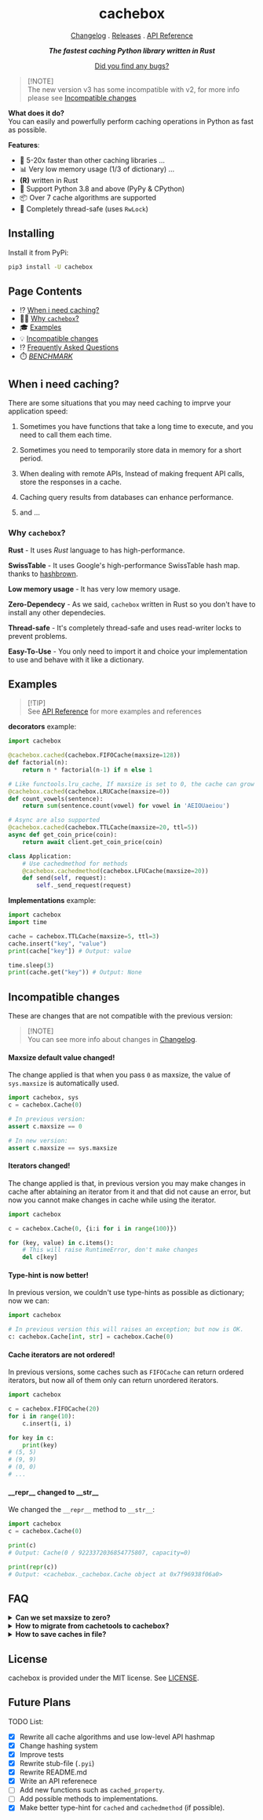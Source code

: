 <h1 align=center>
    cachebox
</h1>

<p align=center>
    <a href="CHANGELOG.md">Changelog</a> . <a href="https://github.com/awolverp/cachebox/releases">Releases</a>
    . <a href="APIReference.md">API Reference</a>
</p>

<p align=center>
    <em><b>The fastest caching Python library written in Rust</b></em>
</p>

<p align=center>
    <a href="https://github.com/awolverp/cachebox/issues/new">Did you find any bugs?</a>
</p>

> [!NOTE]\
> The new version v3 has some incompatible with v2, for more info please see [Incompatible changes](#incompatible-changes)

**What does it do?** \
You can easily and powerfully perform caching operations in Python as fast as possible.

**Features**:
- 🚀 5-20x faster than other caching libraries ...
- 📊 Very low memory usage (1/3 of dictionary) ...
- **(R)** written in Rust
- 🤝 Support Python 3.8 and above (PyPy & CPython)
- 📦 Over 7 cache algorithms are supported
- 🧶 Completely thread-safe (uses `RwLock`)

## Installing
Install it from PyPi:
```sh
pip3 install -U cachebox
```

## Page Contents
- ⁉️ [When i need caching?](#when-i-need-caching)
- 🤷‍♂️ [Why `cachebox`?](#why-cachebox)
- 🎓 [Examples](#examples)
- 💡 [Incompatible changes](#incompatible-changes)
- ⁉️ [Frequently Asked Questions](#faq)
- ⏱️ [*BENCHMARK*](https://github.com/awolverp/cachebox-benchmark)

## When i need caching?
There are some situations that you may need caching to imprve your application speed:

1. Sometimes you have functions that take a long time to execute, and you need to call them each time.

2. Sometimes you need to temporarily store data in memory for a short period.

3. When dealing with remote APIs, Instead of making frequent API calls, store the responses in a cache.

4. Caching query results from databases can enhance performance.

5. and ...

### Why `cachebox`?
**Rust** - It uses *Rust* language to has high-performance.

**SwissTable** - It uses Google's high-performance SwissTable hash map. thanks to [hashbrown](https://github.com/rust-lang/hashbrown).

**Low memory usage** - It has very low memory usage.

**Zero-Dependecy** - As we said, `cachebox` written in Rust so you don't have to install any other dependecies.

**Thread-safe** - It's completely thread-safe and uses read-writer locks to prevent problems.

**Easy-To-Use** - You only need to import it and choice your implementation to use and behave with it like a dictionary.

## Examples

> [!TIP]\
> See [API Reference](APIReference.md) for more examples and references

**decorators** example:
```python
import cachebox

@cachebox.cached(cachebox.FIFOCache(maxsize=128))
def factorial(n):
    return n * factorial(n-1) if n else 1

# Like functools.lru_cache, If maxsize is set to 0, the cache can grow without bound and limit.
@cachebox.cached(cachebox.LRUCache(maxsize=0))
def count_vowels(sentence):
    return sum(sentence.count(vowel) for vowel in 'AEIOUaeiou')

# Async are also supported
@cachebox.cached(cachebox.TTLCache(maxsize=20, ttl=5))
async def get_coin_price(coin):
    return await client.get_coin_price(coin)

class Application:
    # Use cachedmethod for methods
    @cachebox.cachedmethod(cachebox.LFUCache(maxsize=20))
    def send(self, request):
        self._send_request(request)
```

**Implementations** example:
```python
import cachebox
import time

cache = cachebox.TTLCache(maxsize=5, ttl=3)
cache.insert("key", "value")
print(cache["key"]) # Output: value

time.sleep(3)
print(cache.get("key")) # Output: None
```

## Incompatible changes
These are changes that are not compatible with the previous version:

> [!NOTE]\
> You can see more info about changes in [Changelog](CHANGELOG.md).

#### Maxsize default value changed!
The change applied is that when you pass `0` as maxsize, the value of `sys.maxsize` is automatically used.

```python
import cachebox, sys
c = cachebox.Cache(0)

# In previous version:
assert c.maxsize == 0

# In new version:
assert c.maxsize == sys.maxsize
```

#### Iterators changed!
The change applied is that, in previous version you may make changes in cache after abtaining an iterator
from it and that did not cause an error, but now you cannot make changes in cache while using the iterator.

```python
import cachebox

c = cachebox.Cache(0, {i:i for i in range(100)})

for (key, value) in c.items():
    # This will raise RuntimeError, don't make changes
    del c[key]
```

#### Type-hint is now better!
In previous version, we couldn't use type-hints as possible as dictionary; now we can:

```python
import cachebox

# In previous version this will raises an exception; but now is OK.
c: cachebox.Cache[int, str] = cachebox.Cache(0)
```

#### Cache iterators are not ordered!
In previous versions, some caches such as `FIFOCache` can return ordered iterators, but now all of them
only can return unordered iterators.

```python
import cachebox

c = cachebox.FIFOCache(20)
for i in range(10):
    c.insert(i, i)

for key in c:
    print(key)
# (5, 5)
# (9, 9)
# (0, 0)
# ...
```

#### \_\_repr\_\_ changed to \_\_str\_\_
We changed the `__repr__` method to `__str__`:
```python
import cachebox
c = cachebox.Cache(0)

print(c)
# Output: Cache(0 / 9223372036854775807, capacity=0)

print(repr(c))
# Output: <cachebox._cachebox.Cache object at 0x7f96938f06a0>
```

## FAQ

<details>
    <summary><b>Can we set maxsize to zero?</b></summary>

Yes, if you pass zero to maxsize, means there's no limit for items.
</details>

<details>
    <summary><b>How to migrate from cachetools to cachebox?</b></summary>

*cachebox* syntax is very similar to *cachetools*.
Just change these:
```python
# If you pass infinity to a cache implementation, change it to zero.
cachetools.Cache(math.inf) -> cachebox.Cache(0)
# If you use `isinstance` for cachetools classes, change those.
isinstance(cache, cachetools.Cache) -> isinstance(cache, cachebox.BaseCacheImpl)
```
</details>

<details>
    <summary><b>How to save caches in file?</b></summary>

there's no file-based implementation, but you can use `pickle` for saving caches in files. For example:
```python
import cachebox, pickle
c = cachebox.LRUCache(100, {i:i for i in range(78)})

with open("file", "wb") as fd:
    pickle.dump(c, fd)

with open("file", "rb") as fd:
    loaded = pickle.load(fd)

assert c == loaded
assert c.capacity() == loaded.capacity()
```

> [!NOTE]\
> Added in version 3.1.0

</details>

## License
cachebox is provided under the MIT license. See [LICENSE](LICENSE).

## Future Plans
TODO List:
- [x] Rewrite all cache algorithms and use low-level API hashmap
- [x] Change hashing system
- [x] Improve tests
- [x] Rewrite stub-file (`.pyi`)
- [x] Rewrite README.md
- [x] Write an API referenece
- [ ] Add new functions such as `cached_property`.
- [ ] Add possible methods to implementations.
- [x] Make better type-hint for `cached` and `cachedmethod` (if possible).

